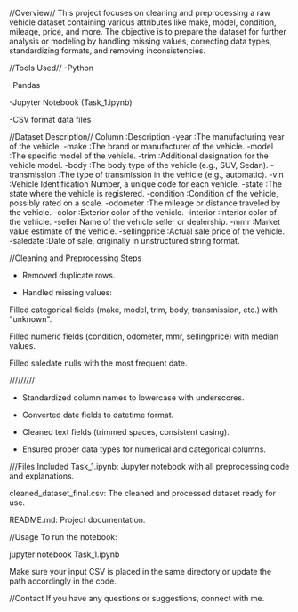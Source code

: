 //Overview//
This project focuses on cleaning and preprocessing a raw vehicle dataset containing various attributes like make, model, condition, mileage, price, and more. The objective is to prepare the dataset for further analysis or modeling by handling missing values, correcting data types, standardizing formats, and removing inconsistencies.

//Tools Used//
-Python

-Pandas

-Jupyter Notebook (Task_1.ipynb)

-CSV format data files

//Dataset Description//
Column	:Description
-year	:The manufacturing year of the vehicle.
-make	:The brand or manufacturer of the vehicle.
-model	:The specific model of the vehicle.
-trim	:Additional designation for the vehicle model.
-body	:The body type of the vehicle (e.g., SUV, Sedan).
-transmission	:The type of transmission in the vehicle (e.g., automatic).
-vin	:Vehicle Identification Number, a unique code for each vehicle.
-state	:The state where the vehicle is registered.
-condition	:Condition of the vehicle, possibly rated on a scale.
-odometer	:The mileage or distance traveled by the vehicle.
-color	:Exterior color of the vehicle.
-interior	:Interior color of the vehicle.
-seller	Name of the vehicle seller or dealership.
-mmr	:Market value estimate of the vehicle.
-sellingprice	:Actual sale price of the vehicle.
-saledate	:Date of sale, originally in unstructured string format.

//Cleaning and Preprocessing Steps
- Removed duplicate rows.

- Handled missing values:

Filled categorical fields (make, model, trim, body, transmission, etc.) with "unknown".

Filled numeric fields (condition, odometer, mmr, sellingprice) with median values.

Filled saledate nulls with the most frequent date.


/////////
- Standardized column names to lowercase with underscores.

- Converted date fields to datetime format.

- Cleaned text fields (trimmed spaces, consistent casing).

- Ensured proper data types for numerical and categorical columns.

///Files Included
Task_1.ipynb: Jupyter notebook with all preprocessing code and explanations.

cleaned_dataset_final.csv: The cleaned and processed dataset ready for use.

README.md: Project documentation.

//Usage
To run the notebook:

jupyter notebook Task_1.ipynb

Make sure your input CSV is placed in the same directory or update the path accordingly in the code.

//Contact
If you have any questions or suggestions, connect with me.
